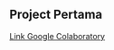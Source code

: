 ## Project Pertama

[Link Google Colaboratory](https://colab.research.google.com/drive/1p2VZt4eBBxgXtpl4ESNOvCGTROLCo83M?usp=sharing)
